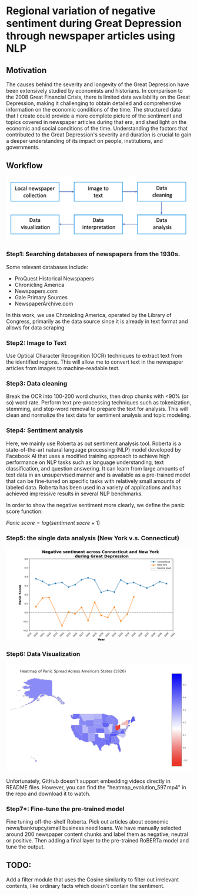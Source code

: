 # Regional variation of negative sentiment during Great Depression through newspaper articles using NLP

## Motivation
The causes behind the severity and longevity of the Great Depression have been extensively studied by economists and historians. In comparison to the 2008 Great Financial Crisis, there is limited data availability on the Great Depression, making it challenging to obtain detailed and comprehensive information on the economic conditions of the time. The structured data that I create could provide a more complete picture of the sentiment and topics covered in newspaper articles during that era, and shed light on the economic and social conditions of the time. Understanding the factors that contributed to the Great Depression's severity and duration is crucial to gain a deeper understanding of its impact on people, institutions, and governments.


## Workflow
<p align="center">
  <img src="process.png" alt="Your Image" width="650" >
</p>


### Step1: Searching databases of newspapers from the 1930s.

Some relevant databases include:
- ProQuest Historical Newspapers
- Chronicling America
- Newspapers.com
- Gale Primary Sources
- NewspaperArchive.com

In this work, we use Chronicling America, operated by the Library of Congress, primarily as the data source since it is already in text format and allows for data scraping

### Step2: Image to Text

Use Optical Character Recognition (OCR) techniques to extract text from the identified regions. 
This will allow me to convert text in the newspaper articles from images to machine-readable text.

### Step3:  Data cleaning

Break the OCR into 100-200 word chunks, then drop chunks with <90% (or so) word rate. Perform text pre-processing techniques such as tokenization, stemming, and stop-word removal to prepare the text for analysis. This will clean and normalize the text data for sentiment analysis and topic modeling.

### Step4: Sentiment analysis

Here, we mainly use Roberta as out sentiment analysis tool. Roberta is a state-of-the-art natural language processing (NLP) model developed by Facebook AI that uses a modified training approach to achieve high performance on NLP tasks such as language understanding, text classification, and question answering. It can learn from large amounts of text data in an unsupervised manner and is available as a pre-trained model that can be fine-tuned on specific tasks with relatively small amounts of labeled data. Roberta has been used in a variety of applications and has achieved impressive results in several NLP benchmarks.

In order to show the negative sentiment more clearly, we define the panic score function:

$Panic \ score = log(sentiment \  socre + 1)$

### Step5: the single data analysis (New York v.s. Connecticut)

<p align="center">
  <img src="Comparison.png" alt="Your Image" width="650" >
</p>


### Step6: Data Visualization

<p align="center">
  <img src="Heatmap_1920.png" alt="Your Image" width="650" >
</p>


Unfortunately, GitHub doesn't support embedding videos directly in README files. However, you can find the "heatmap_evolution_597.mp4" in the repo and download it to watch.

### Step7*: Fine-tune the pre-trained model
Fine tuning off-the-shelf Roberta. Pick out articles about economic news/bankrupcy/small business need loans. We have manually selected around 200 newspaper content chunks and label them as negative, neutral or positive. Then adding a final layer to the pre-trained RoBERTa model and tune the output.

## TODO:
Add a filter module that uses the Cosine similarity to filter out irrelevant contents, like ordinary facts which doesn't contain the sentiment.
